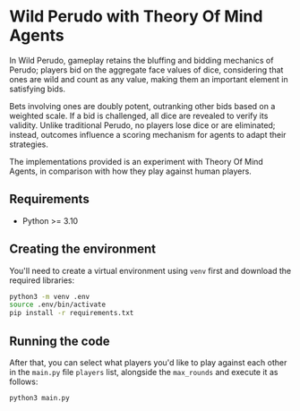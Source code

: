 # Wild Perudo with Theory Of Mind Agents
In Wild Perudo, gameplay retains the bluffing and bidding mechanics of Perudo; players bid on the aggregate face values of dice, considering that ones are wild and count as any value, making them an important element in satisfying bids. 

Bets involving ones are doubly potent, outranking other bids based on a weighted scale. If a bid is challenged, all dice are revealed to verify its validity. Unlike traditional Perudo, no players lose dice or are eliminated; instead, outcomes influence a scoring mechanism for agents to adapt their strategies.

The implementations provided is an experiment with Theory Of Mind Agents, in comparison with how they play against human players.

## Requirements
- Python >= 3.10

## Creating the environment

You'll need to create a virtual environment using `venv` first and download the required libraries:

```bash
python3 -m venv .env
source .env/bin/activate
pip install -r requirements.txt
```
## Running the code
After that, you can select what players you'd like to play against each other in the `main.py` file `players` list, alongside the `max_rounds` and execute it as follows:

```bash
python3 main.py
```

